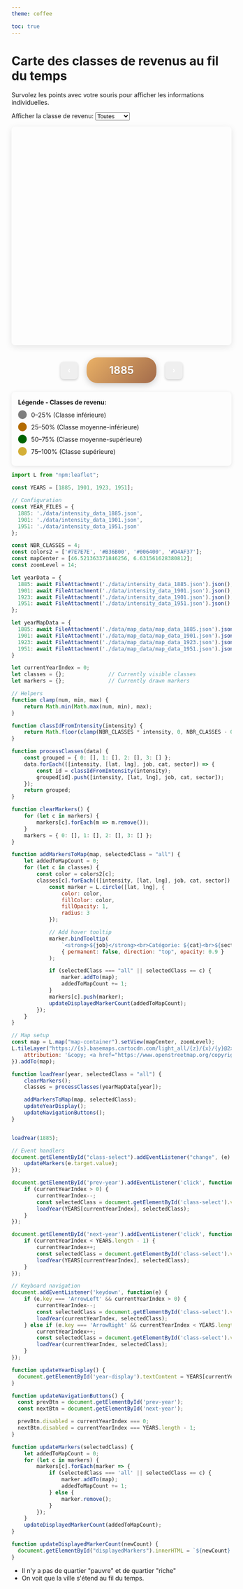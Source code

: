 ```yaml
---
theme: coffee

toc: true
---
```

# Carte des classes de revenus au fil du temps
<p>Survolez les points avec votre souris pour afficher les informations individuelles.</p>

<!-- Class selector -->
<div class="class-selector">
    <label for="class-select">Afficher la classe de revenu:</label>
    <select id="class-select">
        <option value="all">Toutes</option>
        <option value="0">0–25%</option>
        <option value="1">25–50%</option>
        <option value="2">50–75%</option>
        <option value="3">75–100%</option>
    </select>
</div>
<p id="displayedMarkers"></p>
<!-- Map container -->
<div id="map-container" style="height: 500px; margin: 1em 0 2em 0;"></div>
<div class="year-selector">
    <button id="prev-year" class="nav-arrow">‹</button>
    <div id="year-display" class="year-display">1885</div>
    <button id="next-year" class="nav-arrow">›</button>
</div>
<div class="legend">
    <div class="legend-title">Légende - Classes de revenu:</div>
    <div class="legend-item">
        <div class="legend-color" style="background-color: #7E7E7E;"></div>
        <span>0–25% (Classe inférieure)</span>
    </div>
    <div class="legend-item">
        <div class="legend-color" style="background-color: #B36B00;"></div>
        <span>25–50% (Classe moyenne-inférieure)</span>
    </div>
    <div class="legend-item">
        <div class="legend-color" style="background-color: #006400;"></div>
        <span>50–75% (Classe moyenne-supérieure)</span>
    </div>
    <div class="legend-item">
        <div class="legend-color" style="background-color: #D4AF37;"></div>
        <span>75–100% (Classe supérieure)</span>
    </div>
</div>

<style>
.year-selector {
    display: flex;
    align-items: center;
    justify-content: center;
    gap: 20px;
    margin-bottom: 20px;
}

.nav-arrow {
    color: white;
    border: none;
    width: 40px;
    height: 40px;
    border-radius: 8px;
    cursor: pointer;
    display: flex;
    align-items: center;
    justify-content: center;
    font-size: 18px;
    font-weight: bold;
    transition: all 0.2s ease;
    box-shadow: 0 2px 5px rgba(0,0,0,0.2);
}

.nav-arrow:hover {
    background: #005a8a;
    transform: translateY(-1px);
    box-shadow: 0 3px 8px rgba(0,0,0,0.3);
}

.nav-arrow:active {
    transform: translateY(0);
    box-shadow: 0 1px 3px rgba(0,0,0,0.2);
}

.nav-arrow:disabled {
    visibility: hidden;
}

.year-display {
    background: linear-gradient(135deg,rgb(234, 177, 102) 0%,rgb(162, 107, 75) 100%);
    color: white;
    padding: 15px 30px;
    border-radius: 25px;
    font-size: 24px;
    font-weight: bold;
    text-align: center;
    min-width: 100px;
    box-shadow: 0 4px 15px rgba(0,0,0,0.2);
    text-shadow: 0 1px 2px rgba(0,0,0,0.3);
}

#map-container {
    height: 500px;
    border-radius: 8px;
    overflow: hidden;
    box-shadow: 0 4px 15px rgba(0,0,0,0.1);
}

.legend {
    padding: 15px;
    border-radius: 8px;
    box-shadow: 0 2px 10px rgba(0,0,0,0.1);
    margin-top: 20px;
}

.legend-title {
    font-weight: bold;
    margin-bottom: 10px;
}

.legend-item {
    display: flex;
    align-items: center;
    margin-bottom: 8px;
}

.legend-color {
    width: 20px;
    height: 20px;
    border-radius: 50%;
    margin-right: 10px;
}
</style>

```js
import L from "npm:leaflet";

const YEARS = [1885, 1901, 1923, 1951];

// Configuration
const YEAR_FILES = {
  1885: './data/intensity_data_1885.json',
  1901: './data/intensity_data_1901.json',
  1951: './data/intensity_data_1951.json'
};

const NBR_CLASSES = 4;
const colors2 = ['#7E7E7E', '#B36B00', '#006400', '#D4AF37'];
const mapCenter = [46.521363371846256, 6.631561628380812];
const zoomLevel = 14;

let yearData = {
  1885: await FileAttachment('./data/intensity_data_1885.json').json(),
  1901: await FileAttachment('./data/intensity_data_1901.json').json(),
  1923: await FileAttachment('./data/intensity_data_1901.json').json(),
  1951: await FileAttachment('./data/intensity_data_1951.json').json()
};

let yearMapData = {
  1885: await FileAttachment('./data/map_data/map_data_1885.json').json(),
  1901: await FileAttachment('./data/map_data/map_data_1901.json').json(),
  1923: await FileAttachment('./data/map_data/map_data_1923.json').json(),
  1951: await FileAttachment('./data/map_data/map_data_1951.json').json()
}

let currentYearIndex = 0;
let classes = {};              // Currently visible classes
let markers = {};              // Currently drawn markers

// Helpers
function clamp(num, min, max) {
    return Math.min(Math.max(num, min), max);
}

function classIdFromIntensity(intensity) {
    return Math.floor(clamp(NBR_CLASSES * intensity, 0, NBR_CLASSES - 0.001));
}

function processClasses(data) {
    const grouped = { 0: [], 1: [], 2: [], 3: [] };
    data.forEach(([intensity, [lat, lng], job, cat, sector]) => {
        const id = classIdFromIntensity(intensity);
        grouped[id].push([intensity, [lat, lng], job, cat, sector]);
    });
    return grouped;
}

function clearMarkers() {
    for (let c in markers) {
        markers[c].forEach(m => m.remove());
    }
    markers = { 0: [], 1: [], 2: [], 3: [] };
}

function addMarkersToMap(map, selectedClass = "all") {
    let addedToMapCount = 0;
    for (let c in classes) {
        const color = colors2[c];
        classes[c].forEach(([intensity, [lat, lng], job, cat, sector]) => {
            const marker = L.circle([lat, lng], {
                color: color,
                fillColor: color,
                fillOpacity: 1,
                radius: 3
            });

            // Add hover tooltip
            marker.bindTooltip(
                `<strong>${job}</strong><br>Catégorie: ${cat}<br>${sector}`,
                { permanent: false, direction: "top", opacity: 0.9 }
            );

            if (selectedClass === "all" || selectedClass == c) {
                marker.addTo(map);
                addedToMapCount += 1;
            }
            markers[c].push(marker);
            updateDisplayedMarkerCount(addedToMapCount);
        });
    }
}

// Map setup
const map = L.map("map-container").setView(mapCenter, zoomLevel);
L.tileLayer("https://{s}.basemaps.cartocdn.com/light_all/{z}/{x}/{y}@2x.png", {
    attribution: '&copy; <a href="https://www.openstreetmap.org/copyright">OpenStreetMap</a>'
}).addTo(map);

function loadYear(year, selectedClass = "all") {
    clearMarkers();
    classes = processClasses(yearMapData[year]);

    addMarkersToMap(map, selectedClass);
    updateYearDisplay();
    updateNavigationButtons();
}


loadYear(1885);

// Event handlers
document.getElementById("class-select").addEventListener("change", (e) => {
    updateMarkers(e.target.value);
});

document.getElementById('prev-year').addEventListener('click', function() {
    if (currentYearIndex > 0) {
        currentYearIndex--;
        const selectedClass = document.getElementById('class-select').value;
        loadYear(YEARS[currentYearIndex], selectedClass);
    }
});

document.getElementById('next-year').addEventListener('click', function() {
    if (currentYearIndex < YEARS.length - 1) {
        currentYearIndex++;
        const selectedClass = document.getElementById('class-select').value;
        loadYear(YEARS[currentYearIndex], selectedClass);
    }
});

// Keyboard navigation
document.addEventListener('keydown', function(e) {
    if (e.key === 'ArrowLeft' && currentYearIndex > 0) {
        currentYearIndex--;
        const selectedClass = document.getElementById('class-select').value;
        loadYear(currentYearIndex, selectedClass);
    } else if (e.key === 'ArrowRight' && currentYearIndex < YEARS.length - 1) {
        currentYearIndex++;
        const selectedClass = document.getElementById('class-select').value;
        loadYear(currentYearIndex, selectedClass);
    }
});

function updateYearDisplay() {
  document.getElementById('year-display').textContent = YEARS[currentYearIndex];
}

function updateNavigationButtons() {
  const prevBtn = document.getElementById('prev-year');
  const nextBtn = document.getElementById('next-year');

  prevBtn.disabled = currentYearIndex === 0;
  nextBtn.disabled = currentYearIndex === YEARS.length - 1;
}

function updateMarkers(selectedClass) {
    let addedToMapCount = 0;
    for (let c in markers) {
        markers[c].forEach(marker => {
            if (selectedClass === 'all' || selectedClass == c) {
                marker.addTo(map);
                addedToMapCount += 1;
            } else {
                marker.remove();
            }
        });
    }
    updateDisplayedMarkerCount(addedToMapCount);
}

function updateDisplayedMarkerCount(newCount) {
  document.getElementById("displayedMarkers").innerHTML = `${newCount} points affichés`;
}
```

- Il n'y a pas de quartier "pauvre" et de quartier "riche"
- On voit que la ville s'étend au fil du temps.

